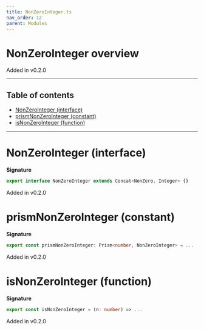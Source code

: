 ```yaml
---
title: NonZeroInteger.ts
nav_order: 12
parent: Modules
---
```


# NonZeroInteger overview

Added in v0.2.0

---

<h2 class="text-delta">Table of contents</h2>

- [NonZeroInteger (interface)](#nonzerointeger-interface)
- [prismNonZeroInteger (constant)](#prismnonzerointeger-constant)
- [isNonZeroInteger (function)](#isnonzerointeger-function)

---

# NonZeroInteger (interface)

**Signature**

```ts
export interface NonZeroInteger extends Concat<NonZero, Integer> {}
```

Added in v0.2.0

# prismNonZeroInteger (constant)

**Signature**

```ts
export const prismNonZeroInteger: Prism<number, NonZeroInteger> = ...
```

Added in v0.2.0

# isNonZeroInteger (function)

**Signature**

```ts
export const isNonZeroInteger = (n: number) => ...
```

Added in v0.2.0
